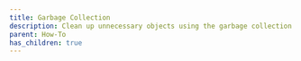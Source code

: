 ```yaml
---
title: Garbage Collection
description: Clean up unnecessary objects using the garbage collection feature in lakeFS.
parent: How-To
has_children: true
---
```

